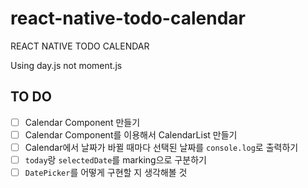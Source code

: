 # react-native-todo-calendar

REACT NATIVE TODO CALENDAR

Using day.js not moment.js

## TO DO

- [ ] Calendar Component 만들기
- [ ] Calendar Component를 이용해서 CalendarList 만들기
- [ ] Calendar에서 날짜가 바뀔 때마다 선택된 날짜를 `console.log`로 출력하기
- [ ] `today`랑 `selectedDate`를 marking으로 구분하기
- [ ] `DatePicker`를 어떻게 구현할 지 생각해볼 것
